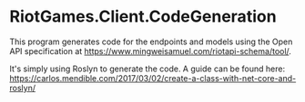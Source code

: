 # RiotGames.Client.CodeGeneration

This program generates code for the endpoints and models using the Open API specification at https://www.mingweisamuel.com/riotapi-schema/tool/. 

It's simply using Roslyn to generate the code. A guide can be found here: https://carlos.mendible.com/2017/03/02/create-a-class-with-net-core-and-roslyn/
